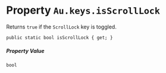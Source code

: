 # Property `Au.keys.isScrollLock`

Returns `true` if the `ScrollLock` key is toggled.

```
public static bool isScrollLock { get; }
```

##### Property Value

`bool`
